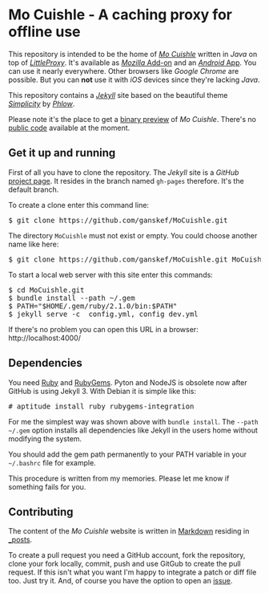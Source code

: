 # Mo Cuishle - A caching proxy for offline use

This repository is intended to be the home of 
[*Mo Cuishle*](https://ganskef.github.io/MoCuishle/) written in *Java* on top of 
[*LittleProxy*](https://github.com/adamfisk/LittleProxy). It's available as 
[*Mozilla* Add-on](http://ganskef.github.io/MoCuishle/mozilla-install/) 
and an 
[*Android* App](https://ganskef.github.io/MoCuishle/android-install/). You can 
use it nearly everywhere. Other browsers like *Google Chrome* are possible. But 
you can **not** use it with *iOS* devices since they're lacking *Java*. 

This repository contains a [*Jekyll*](https://github.com/jekyll/jekyll) site 
based on the beautiful theme [*Simplicity*](http://phlow.github.io/simplicity/) 
by [*Phlow*](http://phlow.de/).

Please note it's the place to get a 
[binary preview](https://ganskef.github.io/MoCuishle/mocuishle/) of *Mo Cuishle*.
There's no [public code](https://ganskef.github.io/MoCuishle/license/) available 
at the moment. 

## Get it up and running

First of all you have to clone the repository. The *Jekyll* site is a *GitHub* 
[project page](http://jekyllrb.com/docs/github-pages/#project-pages). It resides 
in the branch named `gh-pages` therefore. It's the default branch. 

To create a clone enter this command line:
<pre>
$ git clone https://github.com/ganskef/MoCuishle.git
</pre>

The directory `MoCuishle` must not exist or empty. You could choose another name 
like here:
<pre>
$ git clone https://github.com/ganskef/MoCuishle.git MoCuishle.git
</pre>

To start a local web server with this site enter this commands:
<pre>
$ cd MoCuishle.git
$ bundle install --path ~/.gem
$ PATH="$HOME/.gem/ruby/2.1.0/bin:$PATH"
$ jekyll serve -c _config.yml,_config_dev.yml
</pre>

If there's no problem you can open this URL in a browser: http://localhost:4000/

## Dependencies

You need [Ruby](http://www.ruby-lang.org/en/downloads/) and 
[RubyGems](https://rubygems.org/pages/download). Pyton and NodeJS is obsolete 
now after GitHub is using Jekyll 3. With Debian it is simple like this:
<pre>
# aptitude install ruby rubygems-integration
</pre>

For me the simplest way was shown above with `bundle install`. 
The `--path ~/.gem` option installs all dependencies like Jekyll in the users 
home without modifying the system. 

You should add the gem path permanently to your PATH variable in your 
`~/.bashrc` file for example.

This procedure is written from my memories. Please let me know if something 
fails for you. 

## Contributing

The content of the *Mo Cuishle* website is written in 
[Markdown](https://github.com/adam-p/markdown-here/wiki/Markdown-Cheatsheet) 
residing in [_posts](https://github.com/ganskef/MoCuishle/tree/gh-pages/_posts).

To create a pull request you need a GitHub account, fork the repository, clone 
your fork locally, commit, push and use GitGub to create the pull request. If 
this isn't what you want I'm happy to integrate a patch or diff file too. Just 
try it. And, of course you have the option to open an 
[issue](https://github.com/ganskef/MoCuishle/issues).
